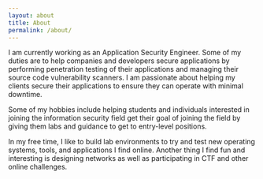 ```yaml
---
layout: about
title: About
permalink: /about/
---
```


I am currently working as an Application Security Engineer. Some of my duties are to help companies and developers secure applications by performing penetration testing of their applications and managing their source code vulnerability scanners. I am passionate about helping my clients secure their applications to ensure they can operate with minimal downtime. 

Some of my hobbies include helping students and individuals interested in joining the information security field get their goal of joining the field by giving them labs and guidance to get to entry-level positions. 

In my free time, I like to build lab environments to try and test new operating systems, tools, and applications I find online. Another thing I find fun and interesting is designing networks as well as participating in CTF and other online challenges. 

